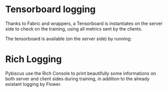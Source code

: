 # Tensorboard logging

Thanks to Fabric and wrappers, a Tensorboard is instantiates on the server side to check on the training, using all metrics sent by the clients.

The tensorboard is available (on the server side) by running:

# Rich Logging

Pybiscus use the Rich Console to print beautifully some informations on both server and client sides during training, in addition to the already existant logging by Flower.

